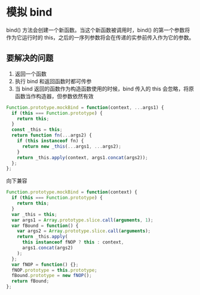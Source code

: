 # 模拟 bind

bind() 方法会创建一个新函数。当这个新函数被调用时，bind() 的第一个参数将作为它运行时的 this，之后的一序列参数将会在传递的实参前传入作为它的参数。

## 要解决的问题

1. 返回一个函数
2. 执行 bind 和返回函数时都可传参
3. 当 bind 返回的函数作为构造函数使用的时候，bind 传入的 this 会忽略，将原函数当作构造器，但参数依然有效

```js
Function.prototype.mockBind = function(context, ...args1) {
  if (this === Function.prototype) {
    return this;
  }
  const _this = this;
  return function fn(...args2) {
    if (this instanceof fn) {
      return new _this(...args1, ...args2);
    }
    return _this.apply(context, args1.concat(args2));
  };
};
```

向下兼容

```js
Function.prototype.mockBind = function(context) {
  if (this === Function.prototype) {
    return this;
  }
  var _this = this;
  var args1 = Array.prototype.slice.call(arguments, 1);
  var fBound = function() {
    var args2 = Array.prototype.slice.call(arguments);
    return _this.apply(
      this instanceof fNOP ? this : context,
      args1.concat(args2)
    );
  };
  var fNOP = function() {};
  fNOP.prototype = this.prototype;
  fBound.prototype = new fNOP();
  return fBound;
};
```
